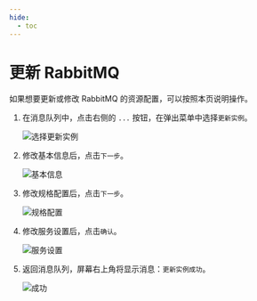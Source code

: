```yaml
---
hide:
  - toc
---
```


# 更新 RabbitMQ

如果想要更新或修改 RabbitMQ 的资源配置，可以按照本页说明操作。

1. 在消息队列中，点击右侧的 `...` 按钮，在弹出菜单中选择`更新实例`。

    ![选择更新实例](https://docs.daocloud.io/daocloud-docs-images/docs/middleware/rabbitmq/images/update01.png)

2. 修改基本信息后，点击`下一步`。

    ![基本信息](https://docs.daocloud.io/daocloud-docs-images/docs/middleware/rabbitmq/images/update02.png)

3. 修改规格配置后，点击`下一步`。

    ![规格配置](https://docs.daocloud.io/daocloud-docs-images/docs/middleware/rabbitmq/images/update03.png)

4. 修改服务设置后，点击`确认`。

    ![服务设置](https://docs.daocloud.io/daocloud-docs-images/docs/middleware/rabbitmq/images/update04.png)

5. 返回消息队列，屏幕右上角将显示消息：`更新实例成功`。

    ![成功](https://docs.daocloud.io/daocloud-docs-images/docs/middleware/rabbitmq/images/update05.png)
